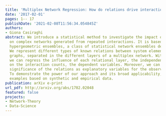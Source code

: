 ```yaml
---
title: 'Multiplex Network Regression: How do relations drive interactions?'
date: '2017-02-01'
pages: 1-- 17
publishDate: '2021-02-08T11:56:34.054845Z'
authors:
- Giona Casiraghi
abstract: We introduce a statistical method to investigate the impact of dyadic relations
  on complex networks generated from repeated interactions. It is based on generalised
  hypergeometric ensembles, a class of statistical network ensembles developed recently.
  We represent different types of known relations between system elements by weighted
  graphs, separated in the different layers of a multiplex network. With our method
  we can regress the influence of each relational layer, the independent variables,
  on the interaction counts, the dependent variables. Moreover, we can test the statistical
  significance of the relations as explanatory variables for the observed interactions.
  To demonstrate the power of our approach and its broad applicability, we will present
  examples based on synthetic and empirical data.
publication: arXiv e-print
url_pdf: http://arxiv.org/abs/1702.02048
featured: false
projects:
- Network-Theory
- Data-Science
---
```

